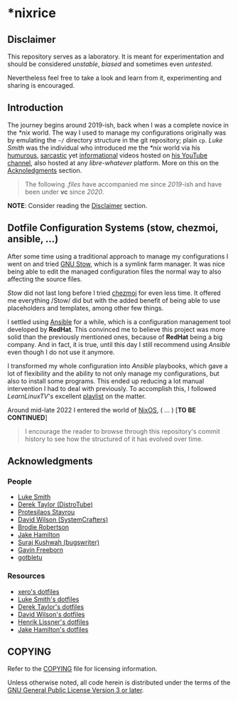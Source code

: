 # \*nixrice

## Disclaimer

This repository serves as a laboratory. It is meant for experimentation and
should be considered _unstable_, _biased_ and sometimes even _untested_.

Nevertheless feel free to take a look and learn from it, experimenting and
sharing is encouraged.

## Introduction

The journey begins around 2019-ish, back when I was a complete novice in the
_\*nix_ world. The way I used to manage my configurations originally was by
emulating the `~/` directory structure in the git repository; plain `cp`.
_Luke Smith_ was the individual who introduced me the _\*nix_ world via his
[humurous](https://www.youtube.com/watch?v=DB6UWGeNePk),
[sarcastic](https://www.youtube.com/watch?v=GJ_v31qktSk) yet
[informational](https://www.youtube.com/watch?v=NzD2UdQl5Gc) videos hosted on
[his YouTube channel](https://www.youtube.com/@LukeSmithxyz/videos),
also hosted at any _libre-whatever_ platform. More on this on the
[Acknoledgments](#acknoledgments) section.

> The following _.files_ have accompanied me since _2019_-ish and have been under
> **vc** since _2020_.

**NOTE**: Consider reading the [Disclaimer](#disclaimer) section.

## Dotfile Configuration Systems (stow, chezmoi, ansible, ...)

After some time using a traditional approach to manage my configurations I went
on and tried [GNU Stow](https://www.gnu.org/software/stow), which is a symlink
farm manager. It was nice being able to edit the managed configuration files
the normal way to also affecting the source files.

_Stow_ did not last long before I tried [chezmoi](https://www.chezmoi.io) for
even less time. It offered me everything /Stow/ did but with the added benefit
of being able to use placeholders and templates, among other few things.

I settled using [Ansible]([https://www.ansible.com) for a while, which is a
configuration management tool developed by **RedHat**. This convinced me to
believe this project was more solid than the previously mentioned ones, because
of **RedHat** being a big company. And in fact, it is true, until this day I
still recommend using _Ansible_ even though I do not use it anymore.

I transformed my whole configuration into _Ansible_ playbooks, which gave a lot
of flexibility and the ability to not only manage my configurations, but also
to install some programs. This ended up reducing a lot manual intervention I
had to deal with previously. To accomplish this, I followed _LearnLinuxTV_'s
excellent
[playlist]([https://youtube.com/playlist?list=PLT98CRl2KxKEUHie1m24-wkyHpEsa4Y70&si=O5xxvPiCyK_C1m7P) on the matter.

Around mid-late 2022 I entered the world of [NixOS](https://nixos.org),
( ... ) [**TO BE CONTINUED**]

> I encourage the reader to browse through this repository's commit history to see
> how the structured of it has evolved over time.

## Acknowledgments

### People

- [Luke Smith](https://github.com/lukesmithxyz)
- [Derek Taylor (DistroTube)](https://www.youtube.com/@DistroTube)
- [Protesilaos Stavrou](https://www.youtube.com/@protesilaos)
- [David Wilson (SystemCrafters)](https://www.youtube.com/@SystemCrafters)
- [Brodie Robertson](https://www.youtube.com/@BrodieRobertson)
- [Jake Hamilton](https://www.youtube.com/@jakehamiltondev)
- [Suraj Kushwah (bugswriter)](https://www.youtube.com/@bugswriter_)
- [Gavin Freeborn](https://www.youtube.com/@GavinFreeborn)
- [gotbletu](https://www.youtube.com/@gotbletu)

### Resources

- [xero's dotfiles](https://github.com/xero/dotfiles)
- [Luke Smith's dotfiles](https://github.com/lukesmithxyz/voidrice)
- [Derek Taylor's dotfiles](https://gitlab.com/dwt1/dotfiles)
- [David Wilson's dotfiles](https://github.com/daviwil/dotfiles)
- [Henrik Lissner's dotfiles](https://github.com/hlissner/dotfiles)
- [Jake Hamilton's dotfiles](https://github.com/jakehamilton/config)

## COPYING

Refer to the [COPYING](./COPYING) file for licensing information.

Unless otherwise noted, all code herein is distributed under the terms of the
[GNU General Public License Version 3 or later](https://www.gnu.org/licenses/gpl-3.0.en.html).

